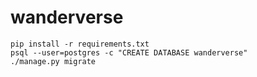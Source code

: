 # wanderverse

```
pip install -r requirements.txt
psql --user=postgres -c "CREATE DATABASE wanderverse"
./manage.py migrate
```